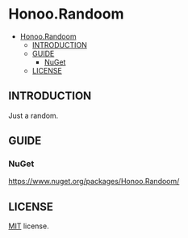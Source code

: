 # Honoo.Randoom

- [Honoo.Randoom](#honoorandoom)
  - [INTRODUCTION](#introduction)
  - [GUIDE](#guide)
    - [NuGet](#nuget)
  - [LICENSE](#license)

## INTRODUCTION

Just a random.

## GUIDE

### NuGet

<https://www.nuget.org/packages/Honoo.Randoom/>

## LICENSE

[MIT](LICENSE) license.
